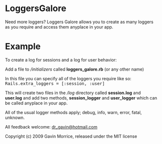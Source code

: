 # LoggersGalore

Need more loggers? Loggers Galore allows you to create as many loggers as you require and access them anyplace in your app.


# Example

To create a log for sessions and a log for user behavior:

Add a file to <em>/initializers</em> called <b>loggers_galore.rb</b> (or any other name)

In this file you can specify all of the loggers you require like so:
  <tt>Rails.extra_loggers = [:session, :user]</tt>

This will create two files in the <em>/log</em> directory called <b>session.log</b> and <b>user.log</b> and add two methods, <b>session_logger</b> and <b>user_logger</b> which can be called anyplace in your app.

All of the usual logger methods apply; debug, info, warn, error, fatal, unknown.

All feedback welcome: dr_gavin@hotmail.com

Copyright (c) 2009 Gavin Morrice, released under the MIT license
